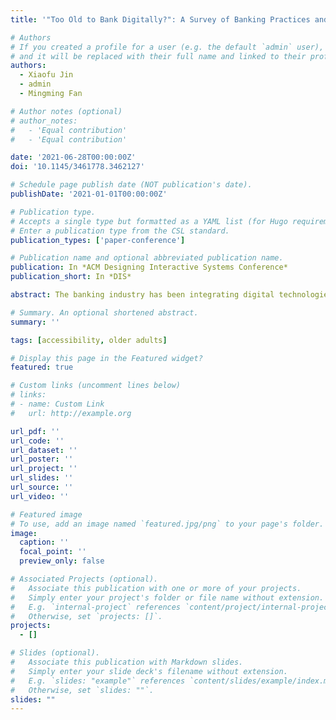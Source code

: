 ```yaml
---
title: '"Too Old to Bank Digitally?": A Survey of Banking Practices and Challenges among Older Adults in China'

# Authors
# If you created a profile for a user (e.g. the default `admin` user), write the username (folder name) here
# and it will be replaced with their full name and linked to their profile.
authors:
  - Xiaofu Jin
  - admin
  - Mingming Fan

# Author notes (optional)
# author_notes:
#   - 'Equal contribution'
#   - 'Equal contribution'

date: '2021-06-28T00:00:00Z'
doi: '10.1145/3461778.3462127'

# Schedule page publish date (NOT publication's date).
publishDate: '2021-01-01T00:00:00Z'

# Publication type.
# Accepts a single type but formatted as a YAML list (for Hugo requirements).
# Enter a publication type from the CSL standard.
publication_types: ['paper-conference']

# Publication name and optional abbreviated publication name.
publication: In *ACM Designing Interactive Systems Conference*
publication_short: In *DIS*

abstract: The banking industry has been integrating digital technologies globally. However, accepting new technologies is challenging in particular for older adults. We focus on older adults’ banking experiences in China, where digital transactions have been growing rapidly, to provide a perspective on how they adapt to this trend. We conducted an online survey with 155 older adults who are 60 or above (M = 70, SD = 9) from 18 provinces to explore their banking practices and challenges. Our results show that older adults conduct banking transactions frequently. However, few do so using digital platforms despite long wait times in physical banks. The main concerns reported by them are about security and usability. Nonetheless, they hold a positive attitude towards digital platforms (e.g., apps, virtual banks). Interestingly, age and gender have significant effects on particular banking behaviors. We discuss our findings in the context of prior studies and highlight design opportunities for improving banking accessibility for older adults.

# Summary. An optional shortened abstract.
summary: ''

tags: [accessibility, older adults]

# Display this page in the Featured widget?
featured: true

# Custom links (uncomment lines below)
# links:
# - name: Custom Link
#   url: http://example.org

url_pdf: ''
url_code: ''
url_dataset: ''
url_poster: ''
url_project: ''
url_slides: ''
url_source: ''
url_video: ''

# Featured image
# To use, add an image named `featured.jpg/png` to your page's folder.
image:
  caption: ''
  focal_point: ''
  preview_only: false

# Associated Projects (optional).
#   Associate this publication with one or more of your projects.
#   Simply enter your project's folder or file name without extension.
#   E.g. `internal-project` references `content/project/internal-project/index.md`.
#   Otherwise, set `projects: []`.
projects:
  - []

# Slides (optional).
#   Associate this publication with Markdown slides.
#   Simply enter your slide deck's filename without extension.
#   E.g. `slides: "example"` references `content/slides/example/index.md`.
#   Otherwise, set `slides: ""`.
slides: ""
---
```


<!-- {{% callout note %}}
Click the _Cite_ button above to demo the feature to enable visitors to import publication metadata into their reference management software.
{{% /callout %}}

{{% callout note %}}
Create your slides in Markdown - click the _Slides_ button to check out the example.
{{% /callout %}}

Add the publication's **full text** or **supplementary notes** here. You can use rich formatting such as including [code, math, and images](https://docs.hugoblox.com/content/writing-markdown-latex/). -->

